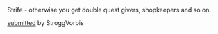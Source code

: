 Strife - otherwise you get double quest givers, shopkeepers and so on.

[submitted](https://forum.zdoom.org/viewtopic.php?f=43&t=65962&p=1175137#p1175137) by StroggVorbis
